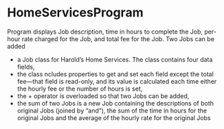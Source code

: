 # HomeServicesProgram
Program displays Job description, time in hours to complete the Job, per-hour rate charged for the Job, and total fee for the Job. Two Jobs can be added

 - a Job class for Harold’s Home Services. The class contains four data fields,
 - the class ncludes properties to get and set each field except the total fee—that field is read-only, and its value is calculated each time either the hourly fee or the number of hours is set,
 - the + operator is overloaded so that two Jobs can be added,
 - the sum of two Jobs is a new Job containing the descriptions of both original Jobs (joined by “and”), the sum of the time in hours for the original Jobs
   and the average of the hourly rate for the original Jobs
